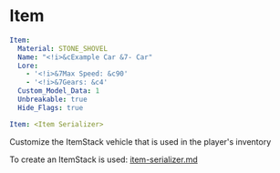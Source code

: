 # Item

```yaml
Item:
  Material: STONE_SHOVEL
  Name: "<!i>&cExample Car &7- Car"
  Lore:
    - '<!i>&7Max Speed: &c90'
    - '<!i>&7Gears: &c4'
  Custom_Model_Data: 1
  Unbreakable: true
  Hide_Flags: true

Item: <Item Serializer>
```

Customize the ItemStack vehicle that is used in the player's inventory

To create an ItemStack is used: [item-serializer.md](../item-serializer.md "mention")
